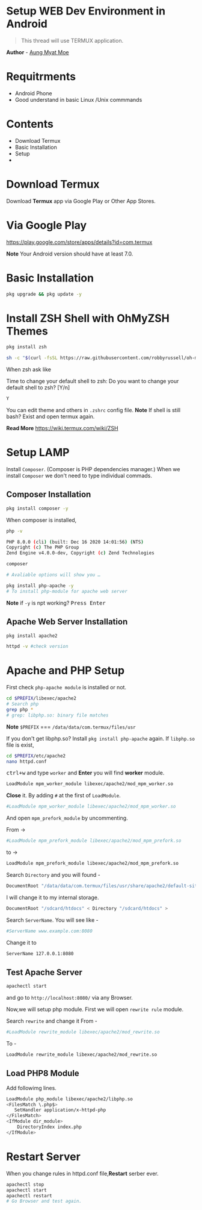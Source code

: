 # Setup WEB Dev Environment in Android

> This thread will use TERMUX application.

**Author** - [Aung Myat Moe](https://github.com/amm834)

# Requitrments

- Android Phone
- Good understand in basic Linux /Unix commmands

# Contents

- Download Termux
- Basic Installation
- Setup
-

# Download Termux

Download **Termux** app via Google Play or Other App Stores.

# Via Google Play

https://play.google.com/store/apps/details?id=com.termux

**Note** Your Android version should have at least 7.0.

# Basic Installation

```bash
pkg upgrade && pkg update -y
```

# Install ZSH Shell with OhMyZSH Themes

```bash
pkg install zsh

sh -c "$(curl -fsSL https://raw.githubusercontent.com/robbyrussell/oh-my-zsh/master/tools/install.sh)"
```
When zsh ask like

Time to change your default shell to zsh:
Do you want to change your default shell to zsh? [Y/n]

```bash
Y
```
You can edit theme and others in `.zshrc` config file.
**Note** If shell is still bash?
Exist and open termux again.

**Read More**
https://wiki.termux.com/wiki/ZSH

# Setup LAMP

Install `Composer`.
(Composer is PHP dependencies manager.)
When we install `Composer` we don't need to type individual commads.

## Composer Installation

```bash
pkg install composer -y
```
When composer is installed,

```bash
php -v

PHP 8.0.0 (cli) (built: Dec 16 2020 14:01:56) (NTS)
Copyright (c) The PHP Group
Zend Engine v4.0.0-dev, Copyright (c) Zend Technologies

composer

# Avaliable options will show you …

pkg install php-apache -y
# To install php-module for apache web server

```

**Note** if `-y` is npt working?
<kbd>Press Enter</kbd>

## Apache Web Server Installation

```bash
pkg install apache2

httpd -v #check version

```

# Apache and PHP Setup

First check `php-apache module` is installed or not.

```bash
cd $PREFIX/libexec/apache2
# Search php
grep php *
# grep: libphp.so: binary file matches
```
**Note** `$PREFIX` === `/data/data/com.termux/files/usr`

If you don't get libphp.so?
Install `pkg install php-apache` again.
If `libphp.so` file is exist,
```bash
cd $PREFIX/etc/apache2
nano httpd.conf
```
<kbd>ctrl+w</kbd>  and type `worker` and **Enter** you will find **worker** module.

```bash
LoadModule mpm_worker_module libexec/apache2/mod_mpm_worker.so
```

**Close** it.
By adding `#` at the first of `LoadModule`.

```bash
#LoadModule mpm_worker_module libexec/apache2/mod_mpm_worker.so
```
And open `mpm_prefork_module` by uncommenting.

From ->
```bash
#LoadModule mpm_prefork_module libexec/apache2/mod_mpm_prefork.so
```
to ->

```bash
LoadModule mpm_prefork_module libexec/apache2/mod_mpm_prefork.so
```

Search `Directory`
and you will found -

```bash
DocumentRoot "/data/data/com.termux/files/usr/share/apache2/default-site/htdocs" < Directory "/data/data/com.termux/files/usr/share/apache2/default-site/htdocs" >
```

I will change it to my internal storage.

```bash
DocumentRoot "/sdcard/htdocs" < Directory "/sdcard/htdocs" >
```

Search `ServerName`.
You will see like -

```bash
#ServerName www.example.com:8080
```


Change it to

```bash
ServerName 127.0.0.1:8080
```

## Test Apache Server

```bash
apachectl start
```

and go to `http://localhost:8080/` via any Browser.

Now,we will setup php module.
First we will open `rewrite rule` module.

Search `rewrite` and change it
From -
```bash
#LoadModule rewrite_module libexec/apache2/mod_rewrite.so
```
To -
```bash
LoadModule rewrite_module libexec/apache2/mod_rewrite.so
```

## Load PHP8 Module

Add followimg lines.
```bash
LoadModule php_module libexec/apache2/libphp.so
<FilesMatch \.php$> 
   SetHandler application/x-httpd-php
</FilesMatch>
<IfModule dir_module>
    DirectoryIndex index.php
</IfModule>
```

# Restart Server

When you change rules in httpd.conf file,**Restart** serber ever.

```bash
apachectl stop
apachectl start
apachectl restart
# Go Browser and test again.
```
